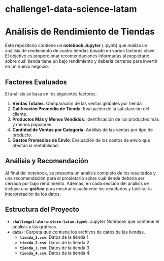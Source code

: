 # challenge1-data-science-latam

# Análisis de Rendimiento de Tiendas

Este repositorio contiene un **notebook Jupyter** (.ipynb) que realiza un análisis de rendimiento de cuatro tiendas basado en varios factores clave. El objetivo es proporcionar recomendaciones informadas al propietario sobre cuál tienda tiene un bajo rendimiento y debería cerrarse para invertir en un nuevo negocio.

## Factores Evaluados

El análisis se basa en los siguientes factores:

1. **Ventas Totales**: Comparación de las ventas globales por tienda.
2. **Calificación Promedio de Tienda**: Evaluación de la satisfacción del cliente.
3. **Productos Más y Menos Vendidos**: Identificación de los productos más y menos populares.
4. **Cantidad de Ventas por Categoría**: Análisis de las ventas por tipo de producto.
5. **Gastos Promedios de Envío**: Evaluación de los costos de envío que afectan la rentabilidad.

## Análisis y Recomendación

Al final del notebook, se presenta un análisis completo de los resultados y una recomendación para el propietario sobre cuál tienda debería ser cerrada por bajo rendimiento. Además, en cada sección del análisis se incluye una **gráfica** para mostrar visualmente los resultados y facilitar la interpretación de los datos.

## Estructura del Proyecto

- **`challenge1-alura-store-latam.ipynb`**: Jupyter Notebook que contiene el análisis y las gráficas.
- **`data/`**: Carpeta que contiene los archivos de datos de las tiendas.
  - **`tienda_1.csv`**: Datos de la tienda 1.
  - **`tienda_2.csv`**: Datos de la tienda 2.
  - **`tienda_3.csv`**: Datos de la tienda 3.
  - **`tienda_4.csv`**: Datos de la tienda 4.
